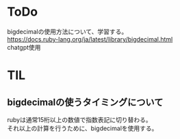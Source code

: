 # ToDo
bigdecimalの使用方法について、学習する。<br>
https://docs.ruby-lang.org/ja/latest/library/bigdecimal.html<br>
chatgpt使用

# TIL

## bigdecimalの使うタイミングについて
rubyは通常15桁以上の数値で指数表記に切り替わる。<br>
それ以上の計算を行うために、bigdecimalを使用する。
